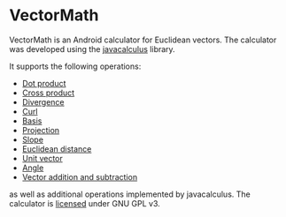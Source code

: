 # VectorMath

VectorMath is an Android calculator for Euclidean vectors. The calculator was developed using the [javacalculus](https://code.google.com/archive/p/javacalculus/) library.

It supports the following operations:

* [Dot product](https://en.wikipedia.org/wiki/Dot_product)
* [Cross product](https://en.wikipedia.org/wiki/Cross_product)
* [Divergence](https://en.wikipedia.org/wiki/Divergence)
* [Curl](https://en.wikipedia.org/wiki/Curl_(mathematics))
* [Basis](https://en.wikipedia.org/wiki/Basis_(linear_algebra))
* [Projection](https://en.wikipedia.org/wiki/Projection_(linear_algebra))
* [Slope](https://en.wikipedia.org/wiki/Slope)
* [Euclidean distance](https://en.wikipedia.org/wiki/Euclidean_distance)
* [Unit vector](https://en.wikipedia.org/wiki/Unit_vector)
* [Angle](https://en.wikipedia.org/wiki/Angle)
* [Vector addition and subtraction](https://en.wikipedia.org/wiki/Euclidean_vector#Addition_and_subtraction)

as well as additional operations implemented by javacalculus. The calculator is [licensed](LICENSE.md) under GNU GPL v3.
